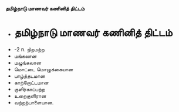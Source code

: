 **தமிழ்நாடு மாணவர் கணினித் திட்டம்**
- # தமிழ்நாடு மாணவர் கணினித் திட்டம்
- -2 n. நிறமற்ற
- மங்கலான
- மழுங்கலான
- மொட்டை மொழுக்கையான
- பாழ்த்தடமான
- காற்றோட்டமான
- குளிர்காப்பற்ற
- உறைகுளிரான
- வற்றற்பாளையான.


